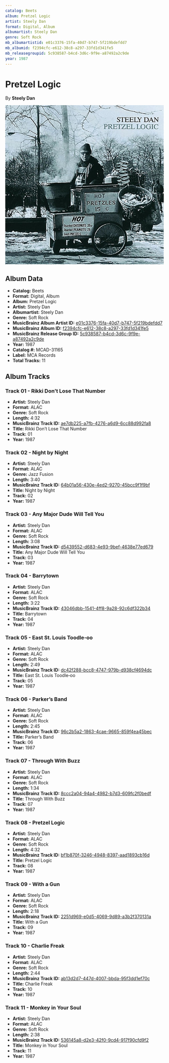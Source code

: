 ```yaml
---
catalog: Beets
album: Pretzel Logic
artist: Steely Dan
format: Digital, Album
albumartist: Steely Dan
genre: Soft Rock
mb_albumartistid: e01c3376-15fa-40d7-b747-5f219bdefdd7
mb_albumid: f2394cfc-e612-38c8-a297-33fd1d341fe5
mb_releasegroupid: 5c938587-b4cd-3d6c-9f9e-a87492a2c9de
year: 1987
---
```


# Pretzel Logic

By **Steely Dan**

![](../../assets/beetscovers/Steely_Dan-Pretzel_Logic.jpg)

## Album Data

- **Catalog:** Beets
- **Format:** Digital, Album
- **Album:** Pretzel Logic
- **Artist:** Steely Dan
- **Albumartist:** Steely Dan
- **Genre:** Soft Rock
- **MusicBrainz Album Artist ID:** [e01c3376-15fa-40d7-b747-5f219bdefdd7](https://musicbrainz.org/artist/e01c3376-15fa-40d7-b747-5f219bdefdd7)
- **MusicBrainz Album ID:** [f2394cfc-e612-38c8-a297-33fd1d341fe5](https://musicbrainz.org/release/f2394cfc-e612-38c8-a297-33fd1d341fe5)
- **MusicBrainz Release Group ID:** [5c938587-b4cd-3d6c-9f9e-a87492a2c9de](https://musicbrainz.org/release-group/5c938587-b4cd-3d6c-9f9e-a87492a2c9de)
- **Year:** 1987
- **Catalog #:** MCAD-31165
- **Label:** MCA Records
- **Total Tracks:** 11

## Album Tracks

### Track 01 - Rikki Don’t Lose That Number

- **Artist:** Steely Dan
- **Format:** ALAC
- **Genre:** Soft Rock
- **Length:** 4:32
- **MusicBrainz Track ID:** [ae7db225-a7fb-4276-a6d9-6cc88d992fa8](https://musicbrainz.org/recording/ae7db225-a7fb-4276-a6d9-6cc88d992fa8)
- **Title:** Rikki Don’t Lose That Number
- **Track:** 01
- **Year:** 1987

### Track 02 - Night by Night

- **Artist:** Steely Dan
- **Format:** ALAC
- **Genre:** Jazz Fusion
- **Length:** 3:40
- **MusicBrainz Track ID:** [64b01a56-430e-4ed2-9270-45bcc9f1f9bf](https://musicbrainz.org/recording/64b01a56-430e-4ed2-9270-45bcc9f1f9bf)
- **Title:** Night by Night
- **Track:** 02
- **Year:** 1987

### Track 03 - Any Major Dude Will Tell You

- **Artist:** Steely Dan
- **Format:** ALAC
- **Genre:** Soft Rock
- **Length:** 3:08
- **MusicBrainz Track ID:** [d5439552-d683-4e93-9bef-4638e77ed679](https://musicbrainz.org/recording/d5439552-d683-4e93-9bef-4638e77ed679)
- **Title:** Any Major Dude Will Tell You
- **Track:** 03
- **Year:** 1987

### Track 04 - Barrytown

- **Artist:** Steely Dan
- **Format:** ALAC
- **Genre:** Soft Rock
- **Length:** 3:22
- **MusicBrainz Track ID:** [43046dbb-1541-4ff8-9a28-92c6df322b34](https://musicbrainz.org/recording/43046dbb-1541-4ff8-9a28-92c6df322b34)
- **Title:** Barrytown
- **Track:** 04
- **Year:** 1987

### Track 05 - East St. Louis Toodle‐oo

- **Artist:** Steely Dan
- **Format:** ALAC
- **Genre:** Soft Rock
- **Length:** 2:49
- **MusicBrainz Track ID:** [dc42f288-bcc8-4747-979b-d938cf4694dc](https://musicbrainz.org/recording/dc42f288-bcc8-4747-979b-d938cf4694dc)
- **Title:** East St. Louis Toodle‐oo
- **Track:** 05
- **Year:** 1987

### Track 06 - Parker’s Band

- **Artist:** Steely Dan
- **Format:** ALAC
- **Genre:** Soft Rock
- **Length:** 2:45
- **MusicBrainz Track ID:** [96c2b5a2-1863-4cae-9665-859f4ea45bec](https://musicbrainz.org/recording/96c2b5a2-1863-4cae-9665-859f4ea45bec)
- **Title:** Parker’s Band
- **Track:** 06
- **Year:** 1987

### Track 07 - Through With Buzz

- **Artist:** Steely Dan
- **Format:** ALAC
- **Genre:** Soft Rock
- **Length:** 1:34
- **MusicBrainz Track ID:** [8ccc2a04-94a4-4982-b7d3-609fc2f0bedf](https://musicbrainz.org/recording/8ccc2a04-94a4-4982-b7d3-609fc2f0bedf)
- **Title:** Through With Buzz
- **Track:** 07
- **Year:** 1987

### Track 08 - Pretzel Logic

- **Artist:** Steely Dan
- **Format:** ALAC
- **Genre:** Soft Rock
- **Length:** 4:32
- **MusicBrainz Track ID:** [bf1b870f-3246-4948-8397-aad1893cb16d](https://musicbrainz.org/recording/bf1b870f-3246-4948-8397-aad1893cb16d)
- **Title:** Pretzel Logic
- **Track:** 08
- **Year:** 1987

### Track 09 - With a Gun

- **Artist:** Steely Dan
- **Format:** ALAC
- **Genre:** Soft Rock
- **Length:** 2:18
- **MusicBrainz Track ID:** [2251d969-e0d5-4069-9d89-a3b2f370131a](https://musicbrainz.org/recording/2251d969-e0d5-4069-9d89-a3b2f370131a)
- **Title:** With a Gun
- **Track:** 09
- **Year:** 1987

### Track 10 - Charlie Freak

- **Artist:** Steely Dan
- **Format:** ALAC
- **Genre:** Soft Rock
- **Length:** 2:44
- **MusicBrainz Track ID:** [ab13d2d7-447d-4007-bbda-95f3dd1ef70c](https://musicbrainz.org/recording/ab13d2d7-447d-4007-bbda-95f3dd1ef70c)
- **Title:** Charlie Freak
- **Track:** 10
- **Year:** 1987

### Track 11 - Monkey in Your Soul

- **Artist:** Steely Dan
- **Format:** ALAC
- **Genre:** Soft Rock
- **Length:** 2:38
- **MusicBrainz Track ID:** [536145a8-d2e3-42f0-9cd4-917f90cfd9f2](https://musicbrainz.org/recording/536145a8-d2e3-42f0-9cd4-917f90cfd9f2)
- **Title:** Monkey in Your Soul
- **Track:** 11
- **Year:** 1987

